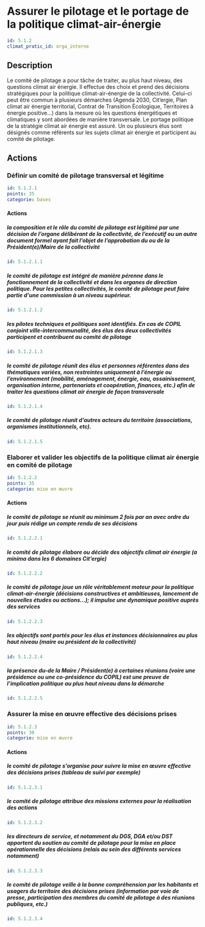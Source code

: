 # Assurer le pilotage et le portage de la politique climat-air-énergie
```yaml
id: 5.1.2
climat_pratic_id: orga_interne
```
## Description
Le comité de pilotage a pour tâche de traiter, au plus haut niveau, des questions climat air énergie. Il effectue des choix et prend des décisions stratégiques pour la politique climat-air-énergie de la collectivité. Celui-ci peut être commun à plusieurs démarches (Agenda 2030, Cit’ergie, Plan climat air énergie territorial, Contrat de Transition Écologique, Territoires à énergie positive…) dans la mesure où les questions énergétiques et climatiques y sont abordées de manière transversale. Le portage politique de la stratégie climat air énergie est assuré. Un ou plusieurs élus sont désignés comme référents sur les sujets climat air énergie et participent au comité de pilotage.


## Actions
### Définir un comité de pilotage transversal et légitime
```yaml
id: 5.1.2.1
points: 35
categorie: bases
```
#### Actions
##### la composition et le rôle du comité de pilotage est légitimé par une décision de l’organe délibérant de la collectivité, de l’exécutif ou un autre document formel ayant fait l’objet de l’approbation du ou de la Président(e)/Maire de la collectivité
```yaml
id: 5.1.2.1.1
```

##### le comité de pilotage est intégré de manière pérenne dans le fonctionnement de la collectivité et dans les organes de direction politique. Pour les petites collectivités, le comité de pilotage peut faire partie d'une commission à un niveau supérieur.
```yaml
id: 5.1.2.1.2
```

##### les pilotes techniques et politiques sont identifiés. En cas de COPIL conjoint ville-intercommunalité, des élus des deux collectivités participent et contribuent au comité de pilotage
```yaml
id: 5.1.2.1.3
```

##### le comité de pilotage réunit des élus et personnes référentes dans des thématiques variées, non restreintes uniquement à l’énergie ou l’environnement (mobilité, aménagement, énergie, eau, assainissement, organisation interne, partenariats et coopération, finances, etc.) afin de traiter les questions climat air énergie de façon transversale
```yaml
id: 5.1.2.1.4
```

##### le comité de pilotage réunit d’autres acteurs du territoire (associations, organismes institutionnels, etc).
```yaml
id: 5.1.2.1.5
```


### Elaborer et valider les objectifs de la politique climat air énergie en comité de pilotage
```yaml
id: 5.1.2.2
points: 35
categorie: mise en œuvre
```
#### Actions
##### le comité de pilotage se réunit au minimum 2 fois par an avec ordre du jour puis rédige un compte rendu de ses décisions
```yaml
id: 5.1.2.2.1
```

##### le comité de pilotage élabore ou décide des objectifs climat air énergie (a minima dans les 6 domaines Cit’ergie)
```yaml
id: 5.1.2.2.2
```

##### le comité de pilotage joue un rôle véritablement moteur pour la politique climat-air-énergie (décisions constructives et ambitieuses, lancement de nouvelles études ou actions…); il impulse une dynamique positive auprès des services
```yaml
id: 5.1.2.2.3
```

##### les objectifs sont portés pour les élus et instances décisionnaires au plus haut niveau (maire ou président de la collectivité)
```yaml
id: 5.1.2.2.4
```

##### la présence du-de la Maire / Président(e) à certaines réunions (voire une présidence ou une co-présidence du COPIL) est une preuve de l’implication politique au plus haut niveau dans la démarche
```yaml
id: 5.1.2.2.5
```


### Assurer la mise en œuvre effective des décisions prises
```yaml
id: 5.1.2.3
points: 30
categorie: mise en œuvre
```
#### Actions
##### le comité de pilotage s’organise pour suivre la mise en œuvre effective des décisions prises (tableau de suivi par exemple)
```yaml
id: 5.1.2.3.1
```

##### le comité de pilotage attribue des missions externes pour la réalisation des actions
```yaml
id: 5.1.2.3.2
```

##### les directeurs de service, et notamment du DGS, DGA et/ou DST apportent du soutien au comité de pilotage pour la mise en place opérationnelle des décisions (relais au sein des différents services notamment)
```yaml
id: 5.1.2.3.3
```

##### le comité de pilotage veille à la bonne compréhension par les habitants et usagers du territoire des décisions prises (information par voie de presse, participation des membres du comité de pilotage à des réunions publiques, etc.)
```yaml
id: 5.1.2.3.4
```


